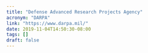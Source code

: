 ```yaml
---
title: "Defense Advanced Research Projects Agency"
acronym: "DARPA"
link: "https://www.darpa.mil/"
date: 2019-11-04T14:50:30-08:00
tags: []
draft: false
---
```

